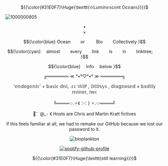 
<p align="center"> ${{\color{#31E0F7}\Huge{\texttt{✫Lum𝕚n𝕖𝕤c𝕖nt Oc𝕖an𝕤}}}}$ </p>

![1000000805](https://github.com/user-attachments/assets/1618bd11-dbd9-4e0b-8735-2779646a63e3)


<div align="center">
 
<div align="center">
•
<div align="center">
×
<div align="center">

<p align="center"
  
<p align="center"> $${\color{blue}
  Ocean    or    Bio    Collectively }$$
<p align="center"> $${\color{cyan}
  almost    every    link    is    in    linktree;   }$$
<p align="center"> $${\color{blue}
  info  below }$$

 ╔═══════ ≪ °•°♡°•° ≫ ═══════╗


'𝕖𝕟𝕕𝕠𝕘𝕖𝕟𝕚𝕔' + 𝕓𝕒𝕤𝕚𝕔 𝕕𝕟𝕚, .𝕔𝕔 𝕎𝕀ℙ  , 𝔻𝕀𝔻𝕤𝕪𝕤 , 𝕕𝕚𝕒𝕘𝕟𝕠𝕤𝕖𝕕 × 𝕓𝕠𝕕𝕚𝕝𝕪 𝕞𝕚𝕟𝕠𝕣, 𝕚𝕨𝕔
 

 ╚════·:·.✧《 𓏵 } ✧.·:·════╝

 🐾`` @,,- 《 Hosts are Chris and Martin Kratt fictives

if this feels familiar at all, we had to remake our GitHub because we lost our password to it.

</div>

<div align="center">
 
 
 ![bioplankton](https://komarev.com/ghpvc/?username=LuminescentOceansSys&color=59A1C1)
 




  

[^1]:[(https://open.spotify.com/user/31t6iahnmjtxuosnnwfe3dhwkcsa?si=4JTg4ga7QimpMi56UOJsiA)]

<div align="center">

[![spotify-github-profile](https://spotify-github-profile.kittinanx.com/api/view?uid=31t6iahnmjtxuosnnwfe3dhwkcsa&cover_image=true&theme=default&show_offline=false&background_color=121212&interchange=false&bar_color=00ffff)](https://github.com/kittinan/spotify-github-profile)

 <p align="center"> 
  
  ${{\color{#31E0F7}\Huge{\texttt{still learning}}}}$ </p>
